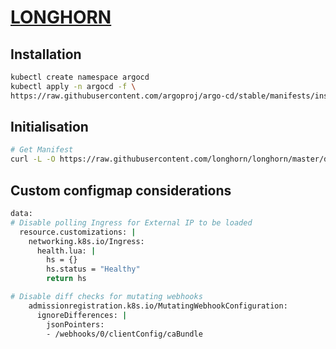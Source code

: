 # [LONGHORN](https://longhorn.io/docs/0.8.0/install/install-with-helm/)

## Installation
```bash
kubectl create namespace argocd
kubectl apply -n argocd -f \
https://raw.githubusercontent.com/argoproj/argo-cd/stable/manifests/install.yaml
```

## Initialisation
```bash
# Get Manifest
curl -L -O https://raw.githubusercontent.com/longhorn/longhorn/master/deploy/longhorn.yaml
```

## Custom configmap considerations
```bash
data:
# Disable polling Ingress for External IP to be loaded
  resource.customizations: |
    networking.k8s.io/Ingress:
      health.lua: |
        hs = {}
        hs.status = "Healthy"
        return hs

# Disable diff checks for mutating webhooks
    admissionregistration.k8s.io/MutatingWebhookConfiguration:
      ignoreDifferences: |
        jsonPointers:
        - /webhooks/0/clientConfig/caBundle
```